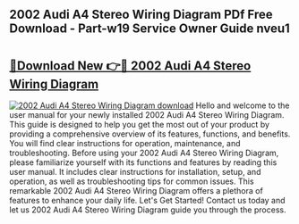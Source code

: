 ## 2002 Audi A4 Stereo Wiring Diagram PDf Free Download - Part-w19 Service Owner Guide nveu1

# <h2><a href="http://dfkv6t.blite.top/?on=2002+Audi+A4+Stereo+Wiring+Diagram">🔗Download New 👉🔴 2002 Audi A4 Stereo Wiring Diagram</a></h2>

[![2002 Audi A4 Stereo Wiring Diagram download](https://i.imgur.com/lujVjoI.png)](http://dfkv6t.blite.top/?on=2002+Audi+A4+Stereo+Wiring+Diagram)
Hello and welcome to the user manual for your newly installed 2002 Audi A4 Stereo Wiring Diagram. This guide is designed to help you get the most out of your product by providing a comprehensive overview of its features, functions, and benefits. You will find clear instructions for operation, maintenance, and troubleshooting. Before using your 2002 Audi A4 Stereo Wiring Diagram, please familiarize yourself with its functions and features by reading this user manual. It includes clear instructions for installation, setup, and operation, as well as troubleshooting tips for common issues. This remarkable 2002 Audi A4 Stereo Wiring Diagram offers a plethora of features to enhance your daily life. Let's Get Started! Contact us today and let us 2002 Audi A4 Stereo Wiring Diagram guide you through the process.
